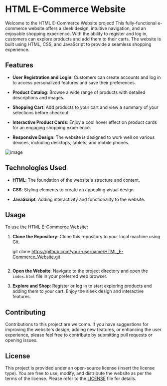 # HTML E-Commerce Website

Welcome to the HTML E-Commerce Website project! This fully-functional e-commerce website offers a sleek design, intuitive navigation, and an enjoyable shopping experience. With the ability to register and log in, customers can explore products and add them to their carts. The website is built using HTML, CSS, and JavaScript to provide a seamless shopping experience.

## Features

- **User Registration and Login**: Customers can create accounts and log in to access personalized features and save their preferences.

- **Product Catalog**: Browse a wide range of products with detailed descriptions and images.

- **Shopping Cart**: Add products to your cart and view a summary of your selections before checkout.

- **Interactive Product Cards**: Enjoy a cool hover effect on product cards for an engaging shopping experience.

- **Responsive Design**: The website is designed to work well on various devices, including desktops, tablets, and mobile phones.

![image](https://github.com/abdullah-zero9/HTML_E-Commerce_Website/assets/126222065/e5a51f62-c82b-4182-bad4-c5874ba5d7d9)

## Technologies Used

- **HTML**: The foundation of the website's structure and content.

- **CSS**: Styling elements to create an appealing visual design.

- **JavaScript**: Adding interactivity and functionality to the website.

## Usage

To use the HTML E-Commerce Website:

1. **Clone the Repository**: Clone this repository to your local machine using Git.
   
   git clone https://github.com/your-username/HTML_E-Commerce_Website.git
   ```

3. **Open the Website**: Navigate to the project directory and open the `index.html` file in your preferred web browser.

4. **Explore and Shop**: Register or log in to start exploring products and adding them to your cart. Enjoy the sleek design and interactive features.

## Contributing

Contributions to this project are welcome. If you have suggestions for improving the website's design, adding new features, or enhancing the user experience, please feel free to contribute by submitting pull requests or opening issues.

## License

This project is provided under an open-source license (insert the license type). You are free to use, modify, and distribute the website as per the terms of the license. Please refer to the [LICENSE](LICENSE) file for details.


